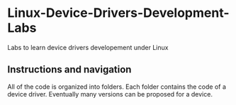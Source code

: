# Linux-Device-Drivers-Development-Labs
Labs to learn device drivers developement under Linux

## Instructions and navigation
All of the code is organized into folders. Each folder contains the code of a device driver. Eventually many versions can be proposed for a device.

